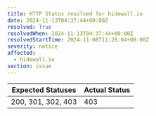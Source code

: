 ```yaml
---
title: HTTP Status resolved for hidewall.io
date: 2024-11-13T04:37:44+00:00Z
resolved: True
resolvedWhen: 2024-11-13T04:37:44+00:00Z
resolvedStartTime: 2024-11-08T11:28:04+00:00Z
severity: notice
affected:
  - hidewall.io
section: issue
---
```


| Expected Statuses | Actual Status  |
|-------------------|----------------|
| 200, 301, 302, 403 | 403 |
